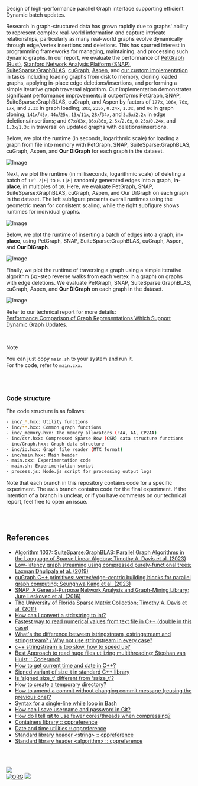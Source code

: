 Design of high-performance parallel Graph interface supporting efficient Dynamic batch updates.

Research in graph-structured data has grown rapidly due to graphs' ability to represent complex real-world information and capture intricate relationships, particularly as many real-world graphs evolve dynamically through edge/vertex insertions and deletions. This has spurred interest in programming frameworks for managing, maintaining, and processing such dynamic graphs. In our report, we evaluate the performance of [PetGraph (Rust)], [Stanford Network Analysis Platform (SNAP)], [SuiteSparse:GraphBLAS], [cuGraph], [Aspen], and [our custom implementation] in tasks including loading graphs from disk to memory, cloning loaded graphs, applying in-place edge deletions/insertions, and performing a simple iterative graph traversal algorithm. Our implementation demonstrates significant performance improvements: it outperforms PetGraph, SNAP, SuiteSparse:GraphBLAS, cuGraph, and Aspen by factors of `177x`, `106x`, `76x`, `17x`, and `3.3x` in graph loading; `20x`, `235x`, `0.24x`, `1.3x`, and `0x` in graph cloning; `141x`/`45x`, `44x`/`25x`, `13x`/`11x`, `28x`/`34x`, and `3.5x`/`2.2x` in edge deletions/insertions; and `67x`/`63x`, `86x`/`86x`, `2.5x`/`2.6x`, `0.25x`/`0.24x`, and `1.3x`/`1.3x` in traversal on updated graphs with deletions/insertions.

Below, we plot the runtime (in seconds, logarithmic scale) for loading a graph from file into memory with PetGraph, SNAP, SuiteSparse:GraphBLAS, cuGraph, Aspen, and **Our DiGraph** for each graph in the dataset.

![Image](https://github.com/user-attachments/assets/3ef09c02-3fa1-4558-9cef-45531093a47a)

Next, we plot the runtime (in milliseconds, logarithmic scale) of deleting a batch of `10^−7|𝐸|` to `0.1|𝐸|` randomly generated edges into a graph, **in-place**, in multiples of `10`. Here, we evaluate PetGraph, SNAP, SuiteSparse:GraphBLAS, cuGraph, Aspen, and Our DiGraph on each graph in the dataset. The left subfigure presents overall runtimes using the geometric mean for consistent scaling, while the right subfigure shows runtimes for individual graphs.

![Image](https://github.com/user-attachments/assets/7252a1fc-abb2-4f38-afd5-0479e08c6468)


Below, we plot the runtime of inserting a batch of edges into a graph, **in-place**, using PetGraph, SNAP, SuiteSparse:GraphBLAS, cuGraph, Aspen, and **Our DiGraph**.

![Image](https://github.com/user-attachments/assets/a5edbd2e-012e-4d52-9edc-fc5f83bf2d21)

Finally, we plot the runtime of traversing a graph using a simple iterative algorithm (`42`-step reverse walks from each vertex in a graph) on graphs with edge deletions. We evaluate PetGraph, SNAP, SuiteSparse:GraphBLAS, cuGraph, Aspen, and **Our DiGraph** on each graph in the dataset.

![Image](https://github.com/user-attachments/assets/60ec8b22-e4d0-4ee7-8752-21bda26add01)

Refer to our technical report for more details: \
[Performance Comparison of Graph Representations Which Support Dynamic Graph Updates][report].

<br>

> [!NOTE]
> You can just copy `main.sh` to your system and run it. \
> For the code, refer to `main.cxx`.

<br>
<br>


### Code structure

The code structure is as follows:

```bash
- inc/_*.hxx: Utility functions
- inc/**.hxx: Common graph functions
- inc/_memory.hxx: The memory allocators (FAA, AA, CP2AA)
- inc/csr.hxx: Compressed Sparse Row (CSR) data structure functions
- inc/Graph.hxx: Graph data structure
- inc/io.hxx: Graph file reader (MTX format)
- inc/main.hxx: Main header
- main.cxx: Experimentation code
- main.sh: Experimentation script
- process.js: Node.js script for processing output logs
```

Note that each branch in this repository contains code for a specific experiment. The `main` branch contains code for the final experiment. If the intention of a branch in unclear, or if you have comments on our technical report, feel free to open an issue.

<br>
<br>


## References

- [Algorithm 1037: SuiteSparse:GraphBLAS: Parallel Graph Algorithms in the Language of Sparse Linear Algebra; Timothy A. Davis et al. (2023)](https://dl.acm.org/doi/full/10.1145/3577195)
- [Low-latency graph streaming using compressed purely-functional trees; Laxman Dhulipala et al. (2019)](https://dl.acm.org/doi/abs/10.1145/3314221.3314598)
- [cuGraph C++ primitives: vertex/edge-centric building blocks for parallel graph computing; Seunghwa Kang et al. (2023)](https://ieeexplore.ieee.org/abstract/document/10196665)
- [SNAP: A General-Purpose Network Analysis and Graph-Mining Library; Jure Leskovec et al. (2016)](https://dl.acm.org/doi/abs/10.1145/2898361)
- [The University of Florida Sparse Matrix Collection; Timothy A. Davis et al. (2011)](https://doi.org/10.1145/2049662.2049663)
- [How can I convert a std::string to int?](https://stackoverflow.com/a/7664227/1413259)
- [Fastest way to read numerical values from text file in C++ (double in this case)](https://stackoverflow.com/a/5678975/1413259)
- [What's the difference between istringstream, ostringstream and stringstream? / Why not use stringstream in every case?](https://stackoverflow.com/a/3292168/1413259)
- [c++ stringstream is too slow, how to speed up?](https://stackoverflow.com/a/5830907/1413259)
- [Best Approach to read huge files utilizing multithreading; Stephan van Hulst :: Coderanch](https://coderanch.com/t/699934/java/Approach-read-huge-files-utilizing)
- [How to get current time and date in C++?](https://stackoverflow.com/a/997988/1413259)
- [Signed variant of size_t in standard C++ library](https://stackoverflow.com/q/65496071/1413259)
- [Is 'signed size_t' different from 'ssize_t'?](https://stackoverflow.com/q/20744349/1413259)
- [How to create a temporary directory?](https://stackoverflow.com/a/4632032/1413259)
- [How to amend a commit without changing commit message (reusing the previous one)?](https://stackoverflow.com/a/10365442/1413259)
- [Syntax for a single-line while loop in Bash](https://stackoverflow.com/a/1289029/1413259)
- [How can I save username and password in Git?](https://stackoverflow.com/a/35942890/1413259)
- [How do I tell git to use fewer cores/threads when compressing?](https://superuser.com/a/539478/305990)
- [Containers library :: cppreference](https://en.cppreference.com/w/cpp/container)
- [Date and time utilities :: cppreference](https://en.cppreference.com/w/cpp/chrono)
- [Standard library header &lt;string&gt; :: cppreference](https://en.cppreference.com/w/cpp/header/string)
- [Standard library header &lt;algorithm&gt; :: cppreference](https://en.cppreference.com/w/cpp/header/algorithm)

<br>
<br>


[![](https://img.youtube.com/vi/yqO7wVBTuLw/maxresdefault.jpg)](https://www.youtube.com/watch?v=yqO7wVBTuLw)<br>
[![ORG](https://img.shields.io/badge/org-puzzlef-green?logo=Org)](https://puzzlef.github.io)
![](https://ga-beacon.deno.dev/G-KD28SG54JQ:hbAybl6nQFOtmVxW4if3xw/github.com/puzzlef/graph-openmp)

[PetGraph (Rust)]: https://github.com/petgraph/petgraph
[Stanford Network Analysis Platform (SNAP)]: https://github.com/snap-stanford/snap
[SuiteSparse:GraphBLAS]: https://github.com/GraphBLAS/LAGraph
[cuGraph]: https://github.com/rapidsai/cugraph
[Aspen]: https://github.com/ldhulipala/aspen
[our custom implementation]: https://github.com/puzzlef/graph-openmp
[sheets-o1]: https://docs.google.com/spreadsheets/d/102WZCbN0cGFns8VlCoY_b-_dh-5C9JhPKgUg2d32WU0/edit?usp=sharing
[report]: https://arxiv.org/abs/2502.13862

